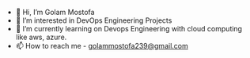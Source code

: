 - 👋 Hi, I’m Golam Mostofa
- 👀 I’m interested in DevOps Engineering Projects
- 🌱 I’m currently learning on Devops Engineering with cloud computing like aws, azure.
- 📫 How to reach me - golammostofa239@gmail.com

<!---
iammostofaaims/iammostofaaims is a ✨ special ✨ repository because its `README.md` (this file) appears on your GitHub profile.
You can click the Preview link to take a look at your changes.
--->
